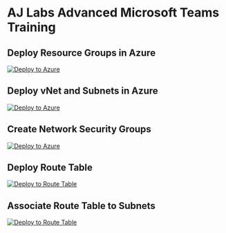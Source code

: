 # AJ Labs Advanced Microsoft Teams Training

## Deploy Resource Groups in Azure
[![Deploy to Azure](https://aka.ms/deploytoazurebutton)](https://portal.azure.com/#create/Microsoft.Template/uri/https%3A%2F%2Fraw.githubusercontent.com%2Fajlabs110%2Fadv-microsoft-teams-training%2Fmain%2Faj-resource-group.json)

## Deploy vNet and Subnets in Azure
[![Deploy to Azure](https://aka.ms/deploytoazurebutton)](https://portal.azure.com/#create/Microsoft.Template/uri/https%3A%2F%2Fraw.githubusercontent.com%2Fajlabs110%2Fadv-microsoft-teams-training%2Fmain%2Faj-vnet-and-subnets.json)

## Create Network Security Groups
[![Deploy to Azure](https://aka.ms/deploytoazurebutton)](https://portal.azure.com/#create/Microsoft.Template/uri/https%3A%2F%2Fraw.githubusercontent.com%2Fajlabs110%2Fadv-microsoft-teams-training%2Fmain%2F3-aj-nsg-and-rules.json)

## Deploy Route Table
[![Deploy to Route Table](https://aka.ms/deploytoazurebutton)](https://portal.azure.com/#create/Microsoft.Template/uri/https%3A%2F%2Fraw.githubusercontent.com%2Fajlabs110%2Fadv-microsoft-teams-training%2Fmain%2F4-aj-route-tables.json)

## Associate Route Table to Subnets
[![Deploy to Route Table](https://aka.ms/deploytoazurebutton)](https://portal.azure.com/#create/Microsoft.Template/uri/https%3A%2F%2Fraw.githubusercontent.com%2Fajlabs110%2Fadv-microsoft-teams-training%2Fmain%2F5-aj-route-tables-associate.json)
